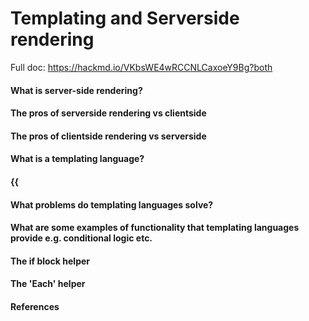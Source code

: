# Templating and Serverside rendering

Full doc: https://hackmd.io/VKbsWE4wRCCNLCaxoeY9Bg?both

#### What is server-side rendering?

#### The pros of serverside rendering vs clientside

#### The pros of clientside rendering vs serverside

#### What is a templating language?

#### {{

#### What problems do templating languages solve?

#### What are some examples of functionality that templating languages provide e.g. conditional logic etc.

#### The if block helper

#### The 'Each' helper 

#### References

